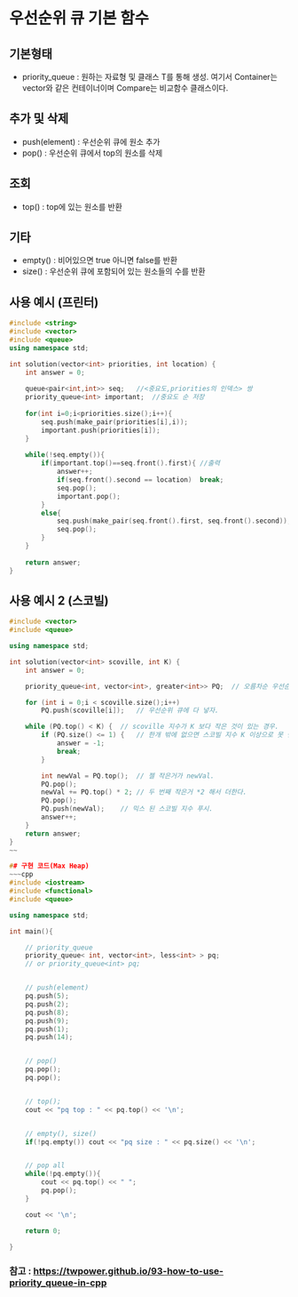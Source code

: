 # 우선순위 큐 기본 함수
## 기본형태
<ul>
    <li>priority_queue<T, Container, Compare> : 원하는 자료형 및 클래스 T를 통해 생성. 여기서 Container는 vector와 같은 컨테이너이며 Compare는 비교함수 클래스이다.
</ul>

## 추가 및 삭제
<ul>
    <li>push(element) : 우선순위 큐에 원소 추가
    <li>pop() : 우선순위 큐에서 top의 원소를 삭제
</ul>

## 조회
<ul>
    <li>top() : top에 있는 원소를 반환
</ul>

## 기타
<ul>
    <li>empty() : 비어있으면 true 아니면 false를 반환
    <li>size() : 우선순위 큐에 포함되어 있는 원소들의 수를 반환
</ul>

## 사용 예시 (프린터)
~~~cpp
#include <string>
#include <vector>
#include <queue>
using namespace std;

int solution(vector<int> priorities, int location) {
    int answer = 0;
    
    queue<pair<int,int>> seq;   //<중요도,priorities의 인덱스> 쌍
    priority_queue<int> important;  //중요도 순 저장
    
    for(int i=0;i<priorities.size();i++){
        seq.push(make_pair(priorities[i],i));
        important.push(priorities[i]);
    }
    
    while(!seq.empty()){
        if(important.top()==seq.front().first){ //출력
            answer++;
            if(seq.front().second == location)  break;
            seq.pop();
            important.pop();      
        }
        else{
            seq.push(make_pair(seq.front().first, seq.front().second));
            seq.pop();
        }
    }
    
    return answer;
}
~~~

## 사용 예시 2 (스코빌)
~~~cpp
#include <vector>
#include <queue>

using namespace std;

int solution(vector<int> scoville, int K) {
    int answer = 0;

    priority_queue<int, vector<int>, greater<int>> PQ;  // 오름차순 우선순위 큐.

    for (int i = 0;i < scoville.size();i++)
        PQ.push(scoville[i]);   // 우선순위 큐에 다 넣자.

    while (PQ.top() < K) {  // scoville 지수가 K 보다 작은 것이 있는 경우.
        if (PQ.size() <= 1) {   // 한개 밖에 없으면 스코빌 지수 K 이상으로 못 만듬.
            answer = -1;
            break;
        }

        int newVal = PQ.top();  // 젤 작은거가 newVal.
        PQ.pop();
        newVal += PQ.top() * 2; // 두 번째 작은거 *2 해서 더한다.
        PQ.pop();
        PQ.push(newVal);    // 믹스 된 스코빌 지수 푸시.
        answer++;
    }
    return answer;
}
~~

## 구현 코드(Max Heap)
~~~cpp
#include <iostream>
#include <functional>
#include <queue>

using namespace std;

int main(){

	// priority_queue
	priority_queue< int, vector<int>, less<int> > pq;
	// or priority_queue<int> pq;


	// push(element)
	pq.push(5);
	pq.push(2);
	pq.push(8);
	pq.push(9);
	pq.push(1);
	pq.push(14);


	// pop()
	pq.pop();
	pq.pop();


	// top();
	cout << "pq top : " << pq.top() << '\n';


	// empty(), size()
	if(!pq.empty()) cout << "pq size : " << pq.size() << '\n';


	// pop all
	while(!pq.empty()){
		cout << pq.top() << " ";
		pq.pop();
	}

	cout << '\n';

	return 0;

}
~~~

### 참고 : https://twpower.github.io/93-how-to-use-priority_queue-in-cpp